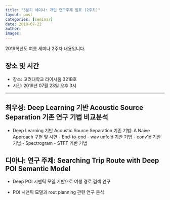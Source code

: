 ```yaml
---
title: "3분기 세미나: 개인 연구주제 발표 (2주차)"
layout: post
categories: [seminar]
date: 2019-07-22
author:
images:
---
```


2019학년도 여름 세미나 2주차 내용입니다.

## 장소 및 시간

- 장소: 고려대학교 라이시움 321B호
- 시간: 2019년 07월 23일 오후 3시

---

## 최우성: Deep Learning 기반 Acoustic Source Separation 기존 연구 기법 비교분석

- Deep Learning 기반 Acoustic Source Separation 기존 기법: A Naive Approach 구현 및 시연 - End-to-end - wav unfold 기반 기법 - conv1d 기반 기법 - Spectrogram - STFT 기반 기법

## 디아나: 연구 주제: Searching Trip Route with Deep POI Semantic Model

- Deep POI 시맨틱 모델 기반으로 여행 경로 검색 연구

- POI 시맨틱 모델과 rout planning 관련 연구 분석
